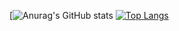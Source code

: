 [![Anurag's GitHub stats](https://github-readme-stats.vercel.app/api?username=guiiivale&show_icons=true&theme=dracula)
[![Top Langs](https://github-readme-stats.vercel.app/api/top-langs/?username=guiiivale)](https://github.com/anuraghazra/github-readme-stats)
